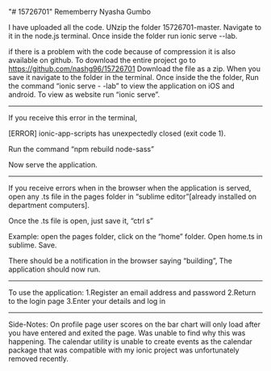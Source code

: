 "# 15726701" 
Rememberry
Nyasha Gumbo

I have uploaded all the code.
UNzip the folder 15726701-master. Navigate to it in the node.js terminal. Once inside the folder run ionic serve --lab. 

if there is a problem with the code because of compression it is also available on github.
To download the entire project go to https://github.com/nashg96/15726701
Download the file as a zip. When you save it navigate to the folder in the terminal. Once inside the the folder, Run the command “ionic serve - -lab” to view the application on iOS and android. To view as website run “ionic serve”. 



______________________________________________________________
If you receive this error in the terminal,

[ERROR] ionic-app-scripts has unexpectedly closed (exit code 1).

Run the command “npm rebuild node-sass”

Now serve the application.

_______________________________________________________________

If you receive errors when in the browser when the application is served, open any .ts file in the pages folder in “sublime editor”[already installed on department computers].

Once the .ts file is open, just save it, “ctrl s” 

Example: 
open the pages folder, 
click on the “home” folder. 
Open home.ts in sublime. 
Save.

There should be a notification in the browser saying “building”,
The application should now run.

_______________________________________________________________

To use the application:
1.Register an email address and password
2.Return to the login page
3.Enter your details and log in

______________________________________________________________





Side-Notes:
On profile page user scores on the bar chart will only load after you have entered and exited the page. Was unable to find why this was happening.
The calendar utility is unable to create events as the calendar package that was compatible with my ionic project was unfortunately removed recently.


